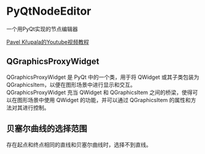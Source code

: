 # PyQtNodeEditor
一个用PyQt实现的节点编辑器

[Pavel Křupala的Youtube视频教程](https://www.youtube.com/watch?v=xbTLhMJARrk&list=PLZSNHzwDCOggHLThIbCxUhWTgrKVemZkz)

## QGraphicsProxyWidget
QGraphicsProxyWidget 是 PyQt 中的一个类，用于将 QWidget 或其子类包装为 QGraphicsItem，以便在图形场景中进行显示和交互。  
QGraphicsProxyWidget 充当 QWidget 和 QGraphicsItem 之间的桥梁，使得可以在图形场景中使用 QWidget 的功能，并可以通过 QGraphicsItem 的属性和方法对其进行控制。

## 贝塞尔曲线的选择范围
存在起点和终点相同的直线和贝塞尔曲线时，选择不到直线。